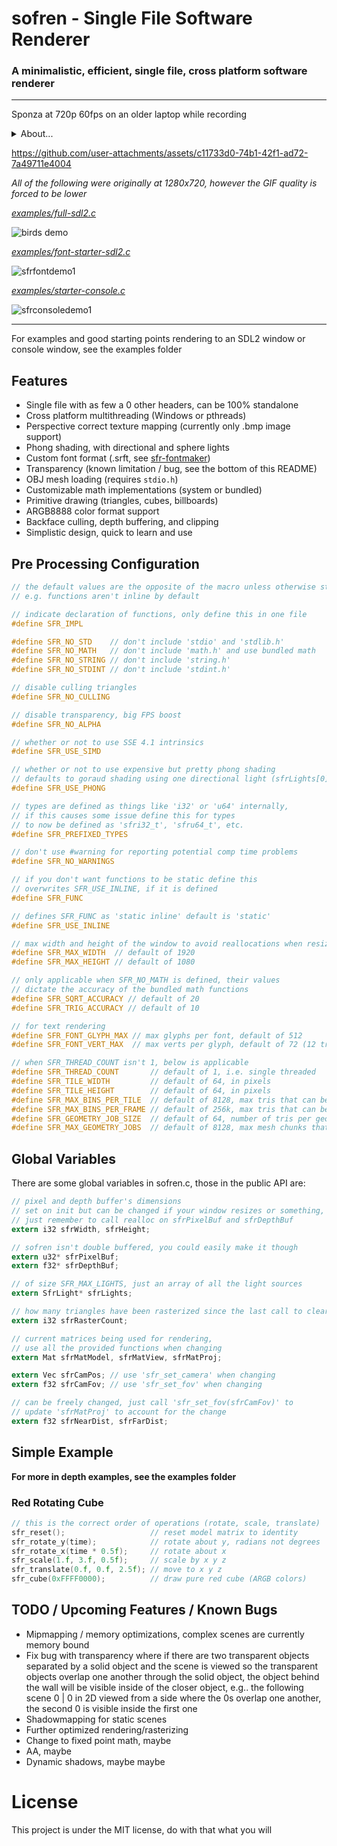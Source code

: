 # sofren - Single File Software Renderer

### A minimalistic, efficient, single file, cross platform software renderer

---

Sponza at 720p 60fps on an older laptop while recording
<details>
  <summary>About...</summary>
  The model was loading using raylib's LoadModel function and then converted to sofren's structs,
  and the textures were resized down to 128x128 from 1024x1024 (from profiling, like 40% of the
  program's time was just from cache misses so this was the "fix", mipmapping is on the TODO list).
</details>

https://github.com/user-attachments/assets/c11733d0-74b1-42f1-ad72-7a49711e4004

*All of the following were originally at 1280x720, however the GIF quality is forced to be lower*

[*examples/full-sdl2.c*](https://github.com/cyprus327/sofren/blob/main/examples/full-sdl2.c)

![birds demo](https://github.com/user-attachments/assets/73646581-9351-4320-b029-6f31cd42f79f)

[*examples/font-starter-sdl2.c*](https://github.com/cyprus327/sofren/blob/main/examples/font-starter-sdl2.c)

![sfrfontdemo1](https://github.com/user-attachments/assets/87f62598-b39e-4d04-b19d-0f97ddba1622)

[*examples/starter-console.c*](https://github.com/cyprus327/sofren/blob/main/examples/tex-starter-sdl2.c)

![sfrconsoledemo1](https://github.com/user-attachments/assets/36b51566-7893-4729-a498-b18c6569ea83)

---

For examples and good starting points rendering to an SDL2 window or console window, see the examples folder

## Features
- Single file with as few a 0 other headers, can be 100% standalone
- Cross platform multithreading (Windows or pthreads)
- Perspective correct texture mapping (currently only .bmp image support)
- Phong shading, with directional and sphere lights
- Custom font format (.srft, see [sfr-fontmaker]([https://g](https://github.com/cyprus327/sfr-fontmaker)))
- Transparency (known limitation / bug, see the bottom of this README)
- OBJ mesh loading (requires `stdio.h`)
- Customizable math implementations (system or bundled)
- Primitive drawing (triangles, cubes, billboards)
- ARGB8888 color format support
- Backface culling, depth buffering, and clipping
- Simplistic design, quick to learn and use

## Pre Processing Configuration 
```c
// the default values are the opposite of the macro unless otherwise stated,
// e.g. functions aren't inline by default

// indicate declaration of functions, only define this in one file
#define SFR_IMPL

#define SFR_NO_STD    // don't include 'stdio' and 'stdlib.h'
#define SFR_NO_MATH   // don't include 'math.h' and use bundled math
#define SFR_NO_STRING // don't include 'string.h'
#define SFR_NO_STDINT // don't include 'stdint.h'

// disable culling triangles
#define SFR_NO_CULLING

// disable transparency, big FPS boost
#define SFR_NO_ALPHA

// whether or not to use SSE 4.1 intrinsics
#define SFR_USE_SIMD

// whether or not to use expensive but pretty phong shading
// defaults to goraud shading using one directional light (sfrLights[0]) otherwise
#define SFR_USE_PHONG

// types are defined as things like 'i32' or 'u64' internally,
// if this causes some issue define this for types
// to now be defined as 'sfri32_t', 'sfru64_t', etc.
#define SFR_PREFIXED_TYPES

// don't use #warning for reporting potential comp time problems
#define SFR_NO_WARNINGS

// if you don't want functions to be static define this
// overwrites SFR_USE_INLINE, if it is defined
#define SFR_FUNC

// defines SFR_FUNC as 'static inline' default is 'static'
#define SFR_USE_INLINE

// max width and height of the window to avoid reallocations when resizing
#define SFR_MAX_WIDTH  // default of 1920
#define SFR_MAX_HEIGHT // default of 1080

// only applicable when SFR_NO_MATH is defined, their values
// dictate the accuracy of the bundled math functions
#define SFR_SQRT_ACCURACY // default of 20
#define SFR_TRIG_ACCURACY // default of 10

// for text rendering
#define SFR_FONT_GLYPH_MAX // max glyphs per font, default of 512
#define SFR_FONT_VERT_MAX  // max verts per glyph, default of 72 (12 tris)

// when SFR_THREAD_COUNT isn't 1, below is applicable
#define SFR_THREAD_COUNT       // default of 1, i.e. single threaded
#define SFR_TILE_WIDTH         // default of 64, in pixels
#define SFR_TILE_HEIGHT        // default of 64, in pixels
#define SFR_MAX_BINS_PER_TILE  // default of 8128, max tris that can be rendered on one screen tile 
#define SFR_MAX_BINS_PER_FRAME // default of 256k, max tris that can be rendered per frame
#define SFR_GEOMETRY_JOB_SIZE  // default of 64, number of tris per geometry job
#define SFR_MAX_GEOMETRY_JOBS  // default of 8128, max mesh chunks that can be processed per frame
```

## Global Variables

There are some global variables in sofren.c, those in the public API are:

```c
// pixel and depth buffer's dimensions
// set on init but can be changed if your window resizes or something,
// just remember to call realloc on sfrPixelBuf and sfrDepthBuf
extern i32 sfrWidth, sfrHeight;

// sofren isn't double buffered, you could easily make it though
extern u32* sfrPixelBuf;
extern f32* sfrDepthBuf;

// of size SFR_MAX_LIGHTS, just an array of all the light sources
extern SfrLight* sfrLights;

// how many triangles have been rasterized since the last call to clear
extern i32 sfrRasterCount;

// current matrices being used for rendering,
// use all the provided functions when changing
extern Mat sfrMatModel, sfrMatView, sfrMatProj;

extern Vec sfrCamPos; // use 'sfr_set_camera' when changing
extern f32 sfrCamFov; // use 'sfr_set_fov' when changing

// can be freely changed, just call 'sfr_set_fov(sfrCamFov)' to
// update 'sfrMatProj' to account for the change
extern f32 sfrNearDist, sfrFarDist;
```

## Simple Example

**For more in depth examples, see the examples folder**

### Red Rotating Cube
```c
// this is the correct order of operations (rotate, scale, translate)
sfr_reset();                   // reset model matrix to identity
sfr_rotate_y(time);            // rotate about y, radians not degrees
sfr_rotate_x(time * 0.5f);     // rotate about x
sfr_scale(1.f, 3.f, 0.5f);     // scale by x y z
sfr_translate(0.f, 0.f, 2.5f); // move to x y z
sfr_cube(0xFFFF0000);          // draw pure red cube (ARGB colors)
``` 

## TODO / Upcoming Features / Known Bugs
- Mipmapping / memory optimizations, complex scenes are currently memory bound
- Fix bug with transparency where if there are two transparent objects separated by a solid object and the scene is viewed so the transparent objects overlap one another through the solid object, the object behind the wall will be visible inside of the closer object, e.g.. the following scene 0 | 0 in 2D viewed from a side where the 0s overlap one another, the second 0 is visible inside the first one
- Shadowmapping for static scenes
- Further optimized rendering/rasterizing
- Change to fixed point math, maybe
- AA, maybe
- Dynamic shadows, maybe maybe

# License
This project is under the MIT license, do with that what you will

